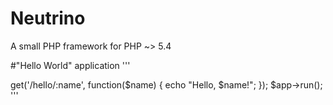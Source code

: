 Neutrino
========

A small PHP framework for PHP ~> 5.4

#"Hello World" application
'''
<?php
use neutrino\Neutrino,
    neutrino\App;

require_once dirname(__FILE__) . '/../../neutrino/Neutrino.php';

Neutrino::registerAutoLoad();
$app = new App();

$app->get('/hello/:name', function($name) {
    echo "Hello, $name!";
});

$app->run();
'''
